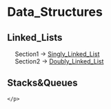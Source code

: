 # Data_Structures
<h2>Linked_Lists</h2>
  <p>
     &emsp; Section1 -> <a href="https://github.com/walterbishop67/Data_Structures/blob/main/Linked_Lists/SinglyLinkedList.java">Singly_Linked_List</a><br>
     &emsp; Section2 -> <a href="https://github.com/walterbishop67/Data_Structures/blob/main/Linked_Lists/DoublyLinkedList.java">Doubly_Linked_List</a><br>
  </p>
  <h2>Stacks&Queues</h2>
    <p>
      
    </p>
